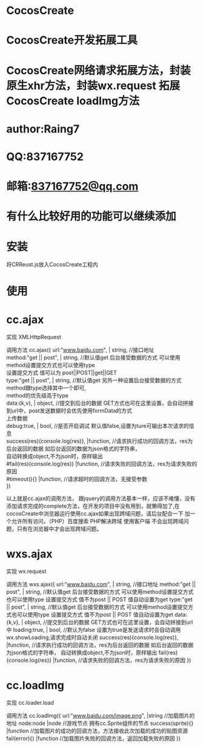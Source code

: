 # CocosCreate
# CocosCreate开发拓展工具
# CocosCreate网络请求拓展方法，封装原生xhr方法，封装wx.request 拓展CocosCreate loadImg方法
# author:Raing7
# QQ:837167752
# 邮箱:837167752@qq.com
# 有什么比较好用的功能可以继续添加


# 安装
将CRReust.js放入CocosCreate工程内

# 使用

# cc.ajax

实现
XMLHttpRequest 

调用方法
cc.ajax({
  url:"www.baidu.com",      | string,  //接口地址  
  method:"get || post",     | string,  //默认值get 后台接受数据的方式 可以使用method设置提交方式也可以使用type  
                                         设置提交方式 值可以为 post||POST||get||GET   
  type:"get || post",       | string,  //默认值get 另外一种设置后台接受数据的方式 method跟type选择其中一个即可,   
                                         method的优先级高于type  
  data:{k,v},               | object,  //提交到后台的数据 GET方式也可在这里设置，会自动拼接到url中，post发送数据时会优先使用formData的方式  
                                       上传数据  
  debug:true,               | bool,    //是否开启调试 默认值false,设置为ture可输出本次请求的信息  
  success(res){console.log(res)},   |function,    //请求执行成功的回调方法，res为后台返回的数据 如后台返回的数据为json格式的字符串，  
                                                  自动转换成object,不为json时，原样输出  
  #fail(res){console.log(res)}       |function,    //请求失败的回调方法，res为请求失败的原因  
  #timeout(){}                       |function,    //请求超时的回调方法，无接受参数  
})

以上就是cc.ajax的调用方法， 跟jquery的调用方法基本一样，应该不难懂，没有添加请求完成的complete方法，在开发的项目中没有用到，就懒得加了,在cocosCreate中浏览器运行使用cc.ajax如果出现跨域问题，请后台配合一下 加一个允许所有访问，（PHP）百度搜索 PHP解决跨域 使用客户端 不会出现跨域问题，只有在浏览器中才会出现跨域问题。

# wxs.ajax

实现
wx.request

调用方法
wxs.ajax({
  url:"www.baidu.com",        | string,  //接口地址
  method:"get || post",       | string,  //默认值get 后台接受数据的方式 可以使用method设置提交方式也可以使用type
                                         设置提交方式 值不为post || POST 值自动设置为get
  type:"get || post",         | string,  //默认值get 后台接受数据的方式 可以使用method设置提交方式也可以使用type
                                         设置提交方式 值不为post || POST 值自动设置为get
  data:{k,v},                 | object,  //提交到后台的数据 GET方式也可在这里设置，会自动拼接到url中
  loading:true,               | bool,    //默认为false 设置为true是发送请求时会自动调用wx.showLoading,请求完成时自动关闭
  success(res){console.log(res)},   |function,    //请求执行成功的回调方法，res为后台返回的数据 如后台返回的数据为json格式的字符串，
                                                  自动转换成object,不为json时，原样输出
  fail(res){console.log(res)}       |function,    //请求失败的回调方法，res为请求失败的原因
})

# cc.loadImg

实现
cc.loader.load

调用方法
cc.loadImg({
  url:"www.baidu.com/image.png",  |string    //加载图片的地址
  node:node                       |node      //游戏节点 拥有cc.Sprite组件的节点
  success(sprite){}               |function  //加载图片的成功的回调方法，方法接收此次加载的成功的贴图资源
  fail(error){}                   |function  //加载图片失败的回调方法，返回加载失败的原因
})
